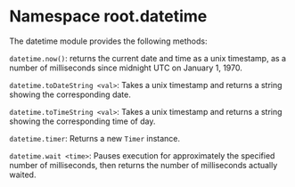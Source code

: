 # Namespace root.datetime

The datetime module provides the following methods:

`datetime.now()`: returns the current date and time as a unix timestamp, as a number of milliseconds since midnight UTC on January 1, 1970.

`datetime.toDateString <val>`: Takes a unix timestamp and returns a string showing the corresponding date.

`datetime.toTimeString <val>`: Takes a unix timestamp and returns a string showing the corresponding time of day.

`datetime.timer`: Returns a new `Timer` instance.

`datetime.wait <time>`: Pauses execution for approximately the specified number of milliseconds, then returns the number of milliseconds actually waited.
